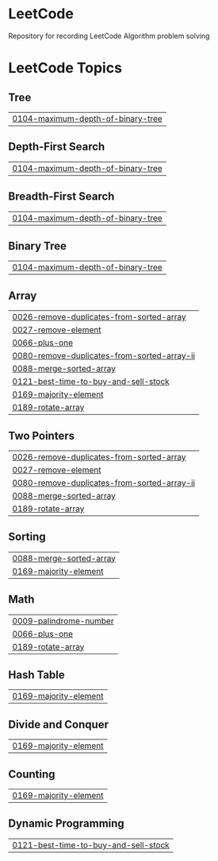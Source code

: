 # LeetCode
Repository for recording LeetCode Algorithm problem solving

<!---LeetCode Topics Start-->
# LeetCode Topics
## Tree
|  |
| ------- |
| [0104-maximum-depth-of-binary-tree](https://github.com/andy3400/LeetCode/tree/master/0104-maximum-depth-of-binary-tree) |
## Depth-First Search
|  |
| ------- |
| [0104-maximum-depth-of-binary-tree](https://github.com/andy3400/LeetCode/tree/master/0104-maximum-depth-of-binary-tree) |
## Breadth-First Search
|  |
| ------- |
| [0104-maximum-depth-of-binary-tree](https://github.com/andy3400/LeetCode/tree/master/0104-maximum-depth-of-binary-tree) |
## Binary Tree
|  |
| ------- |
| [0104-maximum-depth-of-binary-tree](https://github.com/andy3400/LeetCode/tree/master/0104-maximum-depth-of-binary-tree) |
## Array
|  |
| ------- |
| [0026-remove-duplicates-from-sorted-array](https://github.com/andy3400/LeetCode/tree/master/0026-remove-duplicates-from-sorted-array) |
| [0027-remove-element](https://github.com/andy3400/LeetCode/tree/master/0027-remove-element) |
| [0066-plus-one](https://github.com/andy3400/LeetCode/tree/master/0066-plus-one) |
| [0080-remove-duplicates-from-sorted-array-ii](https://github.com/andy3400/LeetCode/tree/master/0080-remove-duplicates-from-sorted-array-ii) |
| [0088-merge-sorted-array](https://github.com/andy3400/LeetCode/tree/master/0088-merge-sorted-array) |
| [0121-best-time-to-buy-and-sell-stock](https://github.com/andy3400/LeetCode/tree/master/0121-best-time-to-buy-and-sell-stock) |
| [0169-majority-element](https://github.com/andy3400/LeetCode/tree/master/0169-majority-element) |
| [0189-rotate-array](https://github.com/andy3400/LeetCode/tree/master/0189-rotate-array) |
## Two Pointers
|  |
| ------- |
| [0026-remove-duplicates-from-sorted-array](https://github.com/andy3400/LeetCode/tree/master/0026-remove-duplicates-from-sorted-array) |
| [0027-remove-element](https://github.com/andy3400/LeetCode/tree/master/0027-remove-element) |
| [0080-remove-duplicates-from-sorted-array-ii](https://github.com/andy3400/LeetCode/tree/master/0080-remove-duplicates-from-sorted-array-ii) |
| [0088-merge-sorted-array](https://github.com/andy3400/LeetCode/tree/master/0088-merge-sorted-array) |
| [0189-rotate-array](https://github.com/andy3400/LeetCode/tree/master/0189-rotate-array) |
## Sorting
|  |
| ------- |
| [0088-merge-sorted-array](https://github.com/andy3400/LeetCode/tree/master/0088-merge-sorted-array) |
| [0169-majority-element](https://github.com/andy3400/LeetCode/tree/master/0169-majority-element) |
## Math
|  |
| ------- |
| [0009-palindrome-number](https://github.com/andy3400/LeetCode/tree/master/0009-palindrome-number) |
| [0066-plus-one](https://github.com/andy3400/LeetCode/tree/master/0066-plus-one) |
| [0189-rotate-array](https://github.com/andy3400/LeetCode/tree/master/0189-rotate-array) |
## Hash Table
|  |
| ------- |
| [0169-majority-element](https://github.com/andy3400/LeetCode/tree/master/0169-majority-element) |
## Divide and Conquer
|  |
| ------- |
| [0169-majority-element](https://github.com/andy3400/LeetCode/tree/master/0169-majority-element) |
## Counting
|  |
| ------- |
| [0169-majority-element](https://github.com/andy3400/LeetCode/tree/master/0169-majority-element) |
## Dynamic Programming
|  |
| ------- |
| [0121-best-time-to-buy-and-sell-stock](https://github.com/andy3400/LeetCode/tree/master/0121-best-time-to-buy-and-sell-stock) |
<!---LeetCode Topics End-->